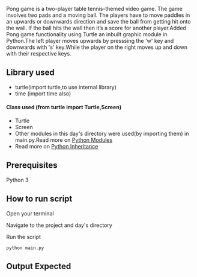 Pong game is a two-player table tennis-themed video game. The game involves two pads and a moving ball. The players have to move paddles in an upwards or downwards direction and save the ball from getting hit onto the wall. If the ball hits the wall then it’s a score for another player.Added Pong game functionality using Turtle an inbuilt graphic module in Python.The  left player moves upwards by presssing the 'w' key and downwards with 's' key.While the player on the right moves up and down with their respective keys.

## Library used
- turtle(import turtle,to use internal library)
- time (import time also)
#### Class used (from turtle import Turtle,Screen)
- Turtle
- Screen
- Other modules in this day's directory were used(by importing them) in main.py.Read more on [Python Modules](https://www.w3schools.com/python/python_modules.asp)
- Read more on [Python Inheritance](https://www.w3schools.com/python/python_inheritance.asp)


## Prerequisites
Python 3

## How to run script
Open your terminal

Navigate to the project and day's directory

Run the script

`python main.py`

## Output Expected

